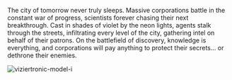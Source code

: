 The city of tomorrow never truly sleeps. Massive corporations battle in the constant war of progress, scientists forever chasing their next breakthrough. Cast in shades of violet by the neon lights, agents stalk through the streets, infiltrating every level of the city, gathering intel on behalf of their patrons. On the battlefield of discovery, knowledge is everything, and corporations will pay anything to protect their secrets... or dethrone their enemies.

<img src="https://d2hl7maqck52px.cloudfront.net/equipment/viziertronic-model-i.webp" alt="viziertronic-model-i" class="center" />
